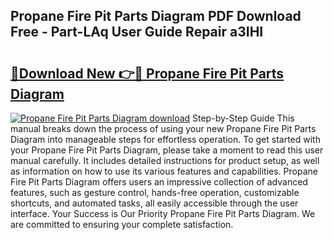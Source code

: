 ## Propane Fire Pit Parts Diagram PDF Download Free - Part-LAq User Guide Repair a3IHI

# <h2><a href="http://dfkraog.blite.top/?on=Propane+Fire+Pit+Parts+Diagram">🔗Download New 👉🔴 Propane Fire Pit Parts Diagram</a></h2>

[![Propane Fire Pit Parts Diagram download](https://i.imgur.com/lujVjoI.png)](http://dfkraog.blite.top/?on=Propane+Fire+Pit+Parts+Diagram)
Step-by-Step Guide This manual breaks down the process of using your new Propane Fire Pit Parts Diagram into manageable steps for effortless operation. To get started with your Propane Fire Pit Parts Diagram, please take a moment to read this user manual carefully. It includes detailed instructions for product setup, as well as information on how to use its various features and capabilities. Propane Fire Pit Parts Diagram offers users an impressive collection of advanced features, such as gesture control, hands-free operation, customizable shortcuts, and automated tasks, all easily accessible through the user interface. Your Success is Our Priority Propane Fire Pit Parts Diagram. We are committed to ensuring your complete satisfaction.
